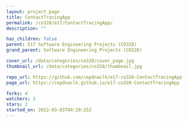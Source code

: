 ```yaml
---
layout: project_page
title: ContactTracingApp
permalink: /co328/e17/ContactTracingApp/
description: ""

has_children: false
parent: E17 Software Engineering Projects (CO328)
grand_parent: Software Engineering Projects (CO328)

cover_url: /data/categories/co328/cover_page.jpg
thumbnail_url: /data/categories/co328/thumbnail.jpg

repo_url: https://github.com/cepdnaclk/e17-co328-ContactTracingApp
page_url: https://cepdnaclk.github.io/e17-co328-ContactTracingApp

forks: 4
watchers: 2
stars: 2
started_on: 2022-03-03T04:29:25Z
---
```



